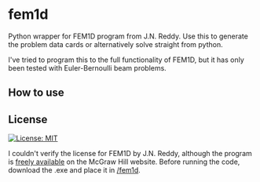 # fem1d
Python wrapper for FEM1D program from J.N. Reddy. Use this to generate the problem data cards or alternatively solve straight from python. 

I've tried to program this to the full functionality of FEM1D, but it has only been tested with Euler-Bernoulli beam problems.

## How to use

## License
[![License: MIT](https://img.shields.io/badge/License-MIT-yellow.svg)](https://opensource.org/licenses/MIT)

I couldn't verify the license for FEM1D by J.N. Reddy, although the program is [freely available](https://highered.mheducation.com/sites/0072466855/student_view0/executables.html) on the McGraw Hill website. Before running the code, download the .exe and place it in [/fem1d](/fem1d).
